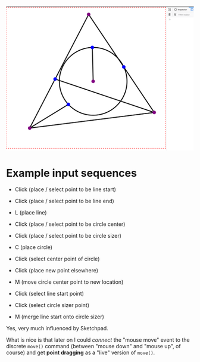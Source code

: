 ![Current](img/lines-circles-glomps.png?raw=true)

# Example input sequences

* Click (place / select point to be line start)
* Click (place / select point to be line end)
* L (place line)

* Click (place / select point to be circle center)
* Click (place / select point to be circle sizer)
* C (place circle)

* Click (select center point of circle)
* Click (place new point elsewhere)
* M (move circle center point to new location)

* Click (select line start point)
* Click (select circle sizer point)
* M (merge line start onto circle sizer)

Yes, very much influenced by Sketchpad.

What is nice is that later on I could *connect* the "mouse move" event to the discrete `move()` command (between "mouse down" and "mouse up", of course) and get **point dragging** as a "live" version of `move()`.

